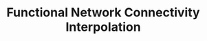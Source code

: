 ---
layout: page
title: Functional Network Connectivity Interpolation
description: 
img: /assets/img/interpolation_overview.png
redirect: https://ieeexplore.ieee.org/document/9871803
importance: 6
category: research
---
